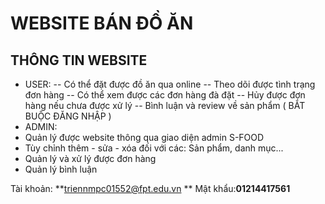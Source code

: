 # WEBSITE BÁN ĐỒ ĂN
## THÔNG TIN WEBSITE
- USER:
-- Có thể đặt được đồ ăn qua online
-- Theo dõi được tình trạng đơn hàng
-- Có thể xem được các đơn hàng đà đặt
-- Hủy được đơn hàng nếu chưa được xử lý
-- Bình luận và review về sản phẩm ( BẮT BUỘC ĐĂNG NHẬP )
- ADMIN:
- Quản lý được website thông qua giao diện admin S-FOOD
- Tùy chỉnh thêm - sửa - xóa đối với các: Sản phẩm, danh mục...
- Quản lý và xử lý được đơn hàng
- Quản lý bình luận

Tài khoản: **triennmpc01552@fpt.edu.vn **
Mật khẩu:**01214417561**
